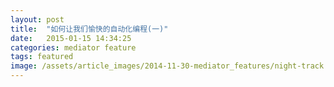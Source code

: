 ```yaml
---
layout: post
title:  "如何让我们愉快的自动化编程(一)"
date:   2015-01-15 14:34:25
categories: mediator feature
tags: featured
image: /assets/article_images/2014-11-30-mediator_features/night-track.JPG
---
```






 


